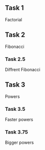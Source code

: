 ## Task 1

Factorial

## Task 2

Fibonacci

### Task 2.5

Diffrent Fibonacci

## Task 3

Powers

### Task 3.5

Faster powers

### Task 3.75

Bigger powers
